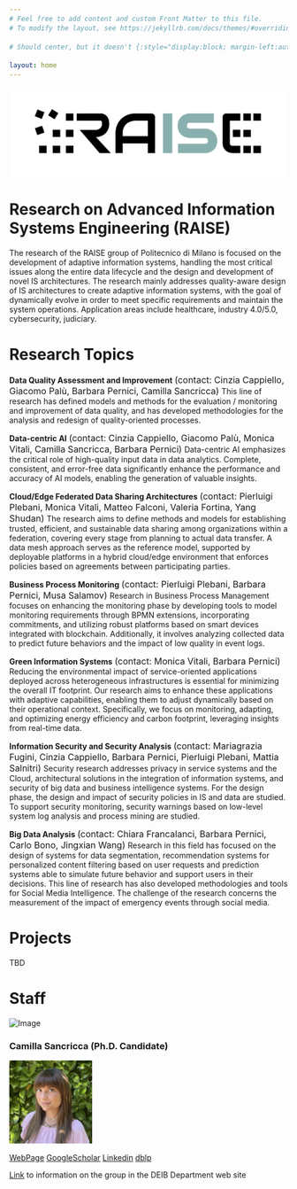 ```yaml
---
# Feel free to add content and custom Front Matter to this file.
# To modify the layout, see https://jekyllrb.com/docs/themes/#overriding-theme-defaults

# Should center, but it doesn't {:style="display:block; margin-left:auto; margin-right:auto; width:250px"; }

layout: home
---
```


![Image](/static/logo_raise_cropped_.png)

# Research on Advanced Information Systems Engineering (RAISE)

The research of the RAISE group of Politecnico di Milano is focused on the development of adaptive information systems, handling the most critical issues along the entire data lifecycle and the design and development of novel IS architectures. The research mainly addresses quality-aware design of IS architectures to create adaptive information systems, with the goal of dynamically evolve in order to meet specific requirements and maintain the system operations.
Application areas include healthcare, industry 4.0/5.0, cybersecurity, judiciary.
 
# Research Topics

**Data Quality Assessment and Improvement** <font size="3"> (contact: Cinzia Cappiello, Giacomo Palù, Barbara Pernici, Camilla Sancricca) </font> 
This line of research has defined models and methods for the evaluation / monitoring and improvement of data quality, and has developed methodologies for the analysis and redesign of quality-oriented processes.

**Data-centric AI** <font size="3"> (contact: Cinzia Cappiello, Giacomo Palù, Monica Vitali, Camilla Sancricca, Barbara Pernici) </font> 
Data-centric AI emphasizes the critical role of high-quality input data in data analytics. Complete, consistent, and error-free data significantly enhance the performance and accuracy of AI models, enabling the generation of valuable insights.

**Cloud/Edge Federated Data Sharing Architectures** <font size="3"> (contact: Pierluigi Plebani, Monica Vitali, Matteo Falconi, Valeria Fortina, Yang Shudan) </font> 
The research aims to define methods and models for establishing trusted, efficient, and sustainable data sharing among organizations within a federation, covering every stage from planning to actual data transfer. A data mesh approach serves as the reference model, supported by deployable platforms in a hybrid cloud/edge environment that enforces policies based on agreements between participating parties.

**Business Process Monitoring** <font size="3"> (contact: Pierluigi Plebani, Barbara Pernici, Musa Salamov) </font> 
Research in Business Process Management focuses on enhancing the monitoring phase by developing tools to model monitoring requirements through BPMN extensions, incorporating commitments, and utilizing robust platforms based on smart devices integrated with blockchain. Additionally, it involves analyzing collected data to predict future behaviors and the impact of low quality in event logs.

**Green Information Systems** <font size="3">  (contact: Monica Vitali, Barbara Pernici) </font> 
Reducing the environmental impact of service-oriented applications deployed across heterogeneous infrastructures is essential for minimizing the overall IT footprint. Our research aims to enhance these applications with adaptive capabilities, enabling them to adjust dynamically based on their operational context. Specifically, we focus on monitoring, adapting, and optimizing energy efficiency and carbon footprint, leveraging insights from real-time data.

**Information Security and Security Analysis** <font size="3"> (contact: Mariagrazia Fugini, Cinzia Cappiello, Barbara Pernici, Pierluigi Plebani, Mattia Salnitri) </font> 
Security research addresses privacy in service systems and the Cloud, architectural solutions in the integration of information systems, and security of big data and business intelligence systems.
For the design phase, the design and impact of security policies in IS and data are studied. To support security monitoring, security warnings based on low-level system log analysis and process mining are studied.

**Big Data Analysis** <font size="3"> (contact: Chiara Francalanci, Barbara Pernici, Carlo Bono, Jingxian Wang) </font> 
Research in this field has focused on the design of systems for data segmentation, recommendation systems for personalized content filtering based on user requests and prediction systems able to simulate future behavior and support users in their decisions. This line of research has also developed methodologies and tools for Social Media Intelligence. The challenge of the research concerns the measurement of the impact of emergency events through social media.

# Projects
TBD

# Staff

![Image](/static/group_pic.png)

### Camilla Sancricca (Ph.D. Candidate)
<img src="/static/camilla.jpeg" width="150" height="150" alt="Description">

[WebPage](https://www.deib.polimi.it/ita/personale/dettagli/1122566)
[GoogleScholar](https://www.deib.polimi.it)
[Linkedin](https://www.deib.polimi.it)
[dblp](https://www.deib.polimi.it)


[Link](https://www.deib.polimi.it/eng/research-lines/details/85) to information on the group in the DEIB Department web site
 
